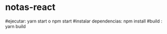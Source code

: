 # notas-react
#ejecutar: yarn start o npm start
#instalar dependencias: npm install
#build : yarn build
